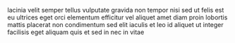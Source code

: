 lacinia velit semper tellus vulputate gravida non tempor nisi sed ut felis est
eu ultrices eget orci elementum efficitur vel aliquet amet diam proin lobortis
mattis placerat non condimentum sed elit iaculis et leo id aliquet ut integer
facilisis eget aliquam quis et sed in nec in vitae